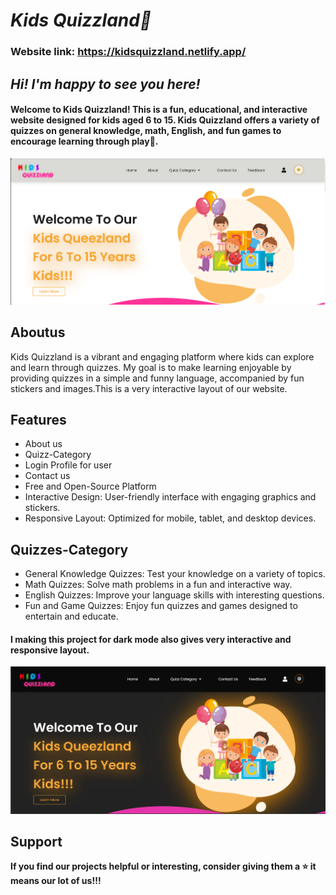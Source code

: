 # ***Kids Quizzland🌟***
### Website link: https://kidsquizzland.netlify.app/

## ***Hi! I'm happy to see you here!***
#### Welcome to Kids Quizzland! This is a fun, educational, and interactive website designed for kids aged 6 to 15. Kids Quizzland offers a variety of quizzes on general knowledge, math, English, and fun games to encourage learning through play🚀.

![screenshots](./images/homepage/light-theme.png)

## Aboutus

Kids Quizzland is a vibrant and engaging platform where kids can explore and learn through quizzes. My goal is to make learning enjoyable by providing quizzes in a simple and funny language, accompanied by fun stickers and images.This is a very interactive layout of our website.

## Features

- About us
- Quizz-Category
- Login Profile for user
- Contact us
- Free and Open-Source Platform
- Interactive Design: User-friendly interface with engaging graphics and stickers.
- Responsive Layout: Optimized for mobile, tablet, and desktop devices.

## Quizzes-Category
- General Knowledge Quizzes: Test your knowledge on a variety of topics.
- Math Quizzes: Solve math problems in a fun and interactive way.
- English Quizzes: Improve your language skills with interesting questions.
- Fun and Game Quizzes: Enjoy fun quizzes and games designed to entertain and educate.

#### I making this project for dark mode also gives very interactive and responsive layout. ####

![screenshots](./images/homepage/dark-theme.png)

## Support

**If you find our projects helpful or interesting, consider giving them a ⭐ it means our lot of us!!!**
